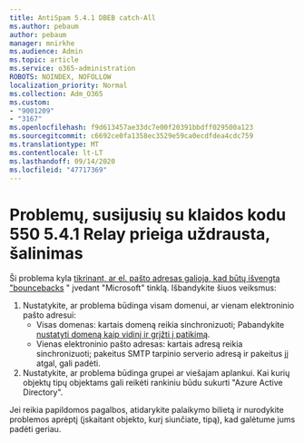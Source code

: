 ```yaml
---
title: AntiSpam 5.4.1 DBEB catch-All
ms.author: pebaum
author: pebaum
manager: mnirkhe
ms.audience: Admin
ms.topic: article
ms.service: o365-administration
ROBOTS: NOINDEX, NOFOLLOW
localization_priority: Normal
ms.collection: Adm_O365
ms.custom:
- "9001209"
- "3167"
ms.openlocfilehash: f9d613457ae33dc7e00f20391bbdff029500a123
ms.sourcegitcommit: c6692ce0fa1358ec3529e59ca0ecdfdea4cdc759
ms.translationtype: MT
ms.contentlocale: lt-LT
ms.lasthandoff: 09/14/2020
ms.locfileid: "47717369"
---
```

# <a name="fix-delivery-issues-for-error-code-550-541-relay-access-denied"></a>Problemų, susijusių su klaidos kodu 550 5.4.1 Relay prieiga uždrausta, šalinimas

Ši problema kyla [tikrinant, ar el. pašto adresas galioja, kad būtų išvengta "bouncebacks](https://docs.microsoft.com/exchange/mail-flow-best-practices/use-directory-based-edge-blocking) " įvedant "Microsoft" tinklą. Išbandykite šiuos veiksmus:

1. Nustatykite, ar problema būdinga visam domenui, ar vienam elektroninio pašto adresui:
    - Visas domenas: kartais domeną reikia sinchronizuoti; Pabandykite [nustatyti domeną kaip vidinį ir grįžti į patikimą](https://docs.microsoft.com/exchange/mail-flow-best-practices/manage-accepted-domains/manage-accepted-domains).
    - Vienas elektroninio pašto adresas: kartais adresą reikia sinchronizuoti; pakeitus SMTP tarpinio serverio adresą ir pakeitus jį atgal, gali padėti.
2. Nustatykite, ar problema būdinga grupei ar viešajam aplankui. Kai kurių objektų tipų objektams gali reikėti rankiniu būdu sukurti "Azure Active Directory".

Jei reikia papildomos pagalbos, atidarykite palaikymo bilietą ir nurodykite problemos aprėptį (įskaitant objekto, kurį siunčiate, tipą), kad galėtume jums padėti geriau.